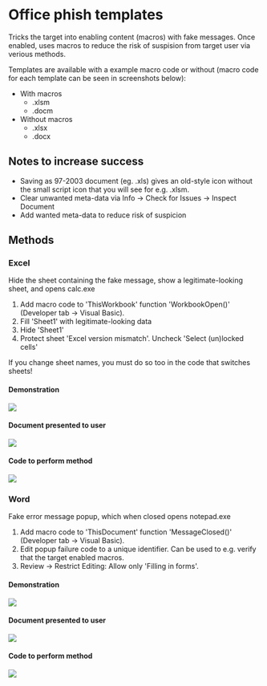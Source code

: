 # Office phish templates
Tricks the target into enabling content (macros) with fake messages.
Once enabled, uses macros to reduce the risk of suspision from target user via verious methods.

Templates are available with a example macro code or without (macro code for each template can be seen in screenshots below):
* With macros
  * .xlsm
  * .docm
* Without macros
  * .xlsx
  * .docx

## Notes to increase success
* Saving as 97-2003 document (eg. .xls) gives an old-style icon without the small script icon that you will see for e.g. .xlsm.
* Clear unwanted meta-data via Info -> Check for Issues -> Inspect Document
* Add wanted meta-data to reduce risk of suspicion

## Methods

### Excel
Hide the sheet containing the fake message, show a legitimate-looking sheet, and opens calc.exe
1. Add macro code to 'ThisWorkbook' function 'WorkbookOpen()' (Developer tab -> Visual Basic).
2. Fill 'Sheet1' with legitimate-looking data
3. Hide 'Sheet1'
4. Protect sheet 'Excel version mismatch'. Uncheck 'Select (un)locked cells'

If you change sheet names, you must do so too in the code that switches sheets!

#### Demonstration
![](/excel-demo.gif)

#### Document presented to user
![](/excel-document.PNG)

#### Code to perform method
![](/excel-code.PNG)

### Word
Fake error message popup, which when closed opens notepad.exe
1. Add macro code to 'ThisDocument' function 'MessageClosed()' (Developer tab -> Visual Basic).
2. Edit popup failure code to a unique identifier. Can be used to e.g. verify that the target enabled macros.
3. Review -> Restrict Editing: Allow only 'Filling in forms'.

#### Demonstration
![](/word-demo.gif)

#### Document presented to user
![](/word-document.png)

#### Code to perform method
![](/word-code.png)
